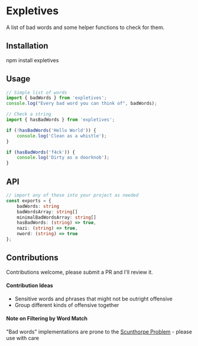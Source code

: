 # Expletives
A list of bad words and some helper functions to check for them.

## Installation
npm install expletives

## Usage
```javascript
// Simple list of words
import { badWords } from 'expletives';
console.log("Every bad word you can think of", badWords);

// Check a string
import { hasBadWords } from 'expletives';

if (!hasBadWords('Hello World')) {
    console.log('Clean as a whistle');
}

if (hasBadWords('f4ck')) {
    console.log('Dirty as a doorknob');
}
```

## API
```typescript
// import any of these into your project as needed
const exports = {
    badWords: string
    badWordsArray: string[]
    minimalBadWordsArray: string[]
    hasBadWords: (string) => true,
    nazi: (string) => true,
    nword: (string) => true
};
```

## Contributions
Contributions welcome, please submit a PR and I'll review it.

#### Contribution Ideas
- Sensitive words and phrases that might not be outright offensive
- Group different kinds of offensive together

#### Note on Filtering by Word Match
"Bad words" implementations are prone to the [Scunthorpe Problem](https://en.wikipedia.org/wiki/Scunthorpe_problem) - please use with care
